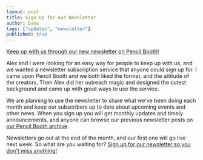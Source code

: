 ```yaml
---
layout: post
title: Sign Up for our Newsletter
author: Dana
tags: ["updates", "newsletter"]
published: true
---
```


[Keep up with us through our new newsletter on Pencil Booth!](https://pencilbooth.com/dna)

Alex and I were looking for an easy way for people to keep up with us, and we wanted a newsletter subscription service that anyone could sign up for. I came upon Pencil Booth and we both liked the format, and the attitude of the creators. Then Alex did her outreach magic and designed the cutest background and came up with great ways to use the service.

We are planning to use the newsletter to share what we've been doing each month and keep our subscribers up to date about upcoming events and other news. When you sign up you will get monthly updates and timely announcements, and anyone can browse our previous newsletter posts on [our Pencil Booth archive](https://pencilbooth.com/dna/archive).

Newsletters go out at the end of the month, and our first one will go live next week. So what are you waiting for? [Sign up for our newsletter so you don't miss anything!](https://pencilbooth.com/dna)

<!--more-->
